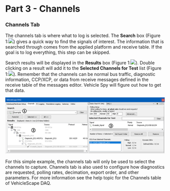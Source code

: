 # Part 3 - Channels

### Channels Tab

The channels tab is where what to log is selected. The **Search** box (Figure 1:![](https://cdn.intrepidcs.net/support/VehicleSpy/assets/smOne.gif)) gives a quick way to find the signals of interest. The information that is searched through comes from the applied platform and receive table. If the goal is to log everything, this step can be skipped.

Search results will be displayed in the **Results** box (Figure 1:![](https://cdn.intrepidcs.net/support/VehicleSpy/assets/smTwo.gif)). Double clicking on a result will add it to the **Selected Channels for Test** list (Figure 1:![](https://cdn.intrepidcs.net/support/VehicleSpy/assets/smThree.gif)). Remember that the channels can be normal bus traffic, diagnostic information, CCP/XCP, or data from receive messages defined in the receive table of the messages editor. Vehicle Spy will figure out how to get that data.

![Figure 1: Channel Selection tab](../../.gitbook/assets/tutorialss3.gif)

For this simple example, the channels tab will only be used to select the channels to capture. Channels tab is also used to configure how diagnostics are requested, polling rates, decimation, export order, and other parameters. For more information see the help topic for the Channels table of VehicleScape DAQ.

